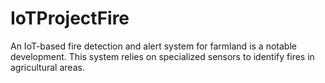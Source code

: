 # IoTProjectFire
An IoT-based fire detection and alert system for farmland is a notable development. This system relies on specialized sensors to identify fires in agricultural areas. 
